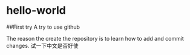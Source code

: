 # hello-world
##First try
A try to use github

The reason the create the repository is to learn how to add and commit changes.
试一下中文是否好使

